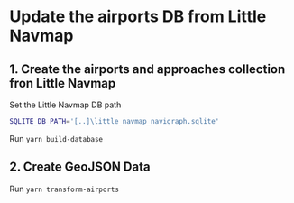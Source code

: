 # Update the airports DB from Little Navmap

## 1. Create the airports and approaches collection fron Little Navmap

Set the Little Navmap DB path

```bash
SQLITE_DB_PATH='[..]\little_navmap_navigraph.sqlite'
```

Run `yarn build-database`

## 2. Create GeoJSON Data

Run `yarn transform-airports`
